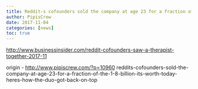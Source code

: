 ```yaml
---
title: Reddit-s cofounders sold the company at age 23 for a fraction of the $1.8 billion it-s worth today — here-s how the duo got back on top
author: PipisCrew
date: 2017-11-04
categories: [news]
toc: true
---
```


http://www.businessinsider.com/reddit-cofounders-saw-a-therapist-together-2017-11

origin - http://www.pipiscrew.com/?p=10960 reddits-cofounders-sold-the-company-at-age-23-for-a-fraction-of-the-1-8-billion-its-worth-today-heres-how-the-duo-got-back-on-top